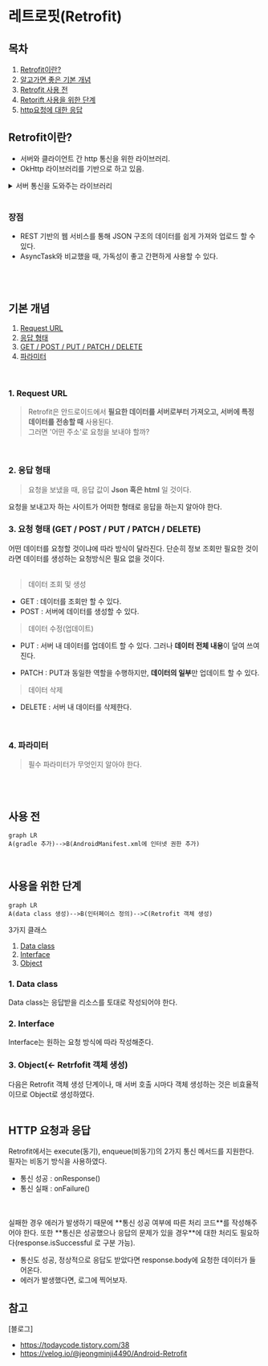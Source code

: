 # 레트로핏(Retrofit)

## 목차
1. [Retrofit이란?](#retrofit이란)
2. [알고가면 좋은 기본 개념](#기본-개념)
3. [Retrofit 사용 전](#사용-전)
4. [Retorift 사용을 위한 단계](#사용을-위한-단계)
5. [http요청에 대한 응답](#http-요청과-응답)

## Retrofit이란?
- 서버와 클라이언트 간 http 통신을 위한 라이브러리.
- OkHttp 라이브러리를 기반으로 하고 있음.

<details><summary>서버 통신을 도와주는 라이브러리</summary>

- AsyncTask, HttpClient, Volley, OkHttp...
- OkHttp를 제외한 나머지는 Deprecreated 된 상태.
</details>
<br/>

### 장점
- REST 기반의 웹 서비스를 통해 JSON 구조의 데이터를 쉽게 가져와 업로드 할 수 있다.
- AsyncTask와 비교했을 때, 가독성이 좋고 간편하게 사용할 수 있다.

<br/>
<br/>

## 기본 개념
1. [Request URL](#1-request-url)
2. [응답 형태](#2-응답-형태)
3. [GET / POST / PUT / PATCH / DELETE](#3-요청-형태-get--post--put--patch--delete)
4. [파라미터](#4-파라미터)

<br/>

### 1. Request URL
> Retrofit은 안드로이드에서 **필요한 데이터를 서버로부터 가져오고, 서버에 특정 데이터를 전송할 때** 사용된다.  
그러면 '어떤 주소'로 요청을 보내야 할까?
<br/>

### 2. 응답 형태
> 요청을 보냈을 때, 응답 값이 **Json 혹은 html** 일 것이다.

요청을 보내고자 하는 사이트가 어떠한 형태로 응답을 하는지 알아야 한다.
<br/>

### 3. 요청 형태 (GET / POST / PUT / PATCH / DELETE)
어떤 데이터를 요청할 것이냐에 따라 방식이 달라진다. 단순히 정보 조회만 필요한 것이라면 데이터를 생성하는 요청방식은 필요 없을 것이다.
<br/>
<br/>

> 데이터 조회 및 생성
- GET : 데이터를 조회만 할 수 있다.
- POST : 서버에 데이터를 생성할 수 있다.

> 데이터 수정(업데이트)
- PUT : 서버 내 데이터를 업데이트 할 수 있다. 그러나 **데이터 전체 내용**이 덮여 쓰여진다.

- PATCH : PUT과 동일한 역할을 수행하지만, **데이터의 일부**만 업데이트 할 수 있다.

> 데이터 삭제
- DELETE : 서버 내 데이터를 삭제한다.
<br/>

### 4. 파라미터
> 필수 파라미터가 무엇인지 알아야 한다.

<br/>
<br/>

## 사용 전
```mermaid
graph LR
A(gradle 추가)-->B(AndroidManifest.xml에 인터넷 권한 추가)
```
<br/>

## 사용을 위한 단계
```mermaid
graph LR
A(data class 생성)-->B(인터페이스 정의)-->C(Retrofit 객체 생성)
```
3가지 클래스
1. [Data class](#1-data-class)
2. [Interface](#2-interface)
3. [Object](#3-object)

### 1. Data class
Data class는 응답받을 리소스를 토대로 작성되어야 한다.

### 2. Interface
Interface는 원하는 요청 방식에 따라 작성해준다.

### 3. Object(<- Retrfofit 객체 생성)
다음은 Retrofit 객체 생성 단계이나, 매 서버 호출 시마다 객체 생성하는 것은 비효율적이므로 Object로 생성하였다.
<br/>
<br/>

## HTTP 요청과 응답
Retrofit에서는 execute(동기), enqueue(비동기)의 2가지 통신 메서드를 지원한다. 필자는 비동기 방식을 사용하였다.
 - 통신 성공 : onResponse()
 - 통신 실패 : onFailure()
<br/>
<br/>
실패한 경우 에러가 발생하기 때문에 **통신 성공 여부에 따른 처리 코드**를 작성해주어야 한다.  
또한 **통신은 성공했으나 응답의 문제가 있을 경우**에 대한 처리도 필요하다(response.isSuccessful 로 구분 가능).  

- 통신도 성공, 정상적으로 응답도 받았다면 response.body에 요청한 데이터가 들어온다.
- 에러가 발생했다면, 로그에 찍어보자.

## 참고
[블로그]
 - https://todaycode.tistory.com/38
 - https://velog.io/@jeongminji4490/Android-Retrofit